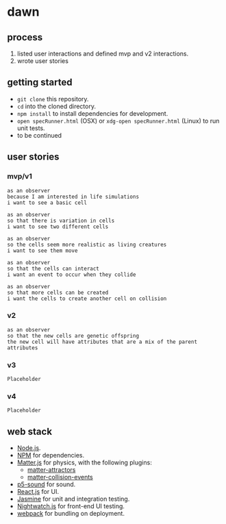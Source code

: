 # dawn

## process

1. listed user interactions and defined mvp and v2 interactions.
1. wrote user stories

## getting started

* `git clone` this repository.
* `cd` into the cloned directory.
* `npm install` to install dependencies for development.
* `open specRunner.html` (OSX) or `xdg-open specRunner.html` (Linux) to run unit tests.
* to be continued

## user stories

### mvp/v1
```
as an observer
because I am interested in life simulations
i want to see a basic cell

as an observer
so that there is variation in cells
i want to see two different cells

as an observer
so the cells seem more realistic as living creatures
i want to see them move

as an observer
so that the cells can interact
i want an event to occur when they collide

as an observer
so that more cells can be created
i want the cells to create another cell on collision
```

### v2

```
as an observer
so that the new cells are genetic offspring
the new cell will have attributes that are a mix of the parent attributes
```

### v3

`Placeholder`

### v4

`Placeholder`

## web stack
* [Node.js](https://nodejs.org/en/).
* [NPM](https://www.npmjs.com/) for dependencies.
* [Matter.js](http://brm.io/matter-js/) for physics, with the following plugins:
  * [matter-attractors](https://github.com/liabru/matter-attractors)
  * [matter-collision-events](https://github.com/dxu/matter-collision-events)
* [p5-sound](https://p5js.org/reference/#/libraries/p5.sound) for sound.
* [React.js](https://reactjs.org/) for UI.
* [Jasmine](https://jasmine.github.io/) for unit and integration testing.
* [Nightwatch.js](http://nightwatchjs.org/) for front-end UI testing.
* [webpack](https://webpack.js.org/) for bundling on deployment.

<!-- ####Things you may want to cover:

* version

* System dependencies

* Configuration

* Database creation/initialization

* How to run the test suite

* Services (job queues, cache servers, search engines, etc.)

* Deployment instructions

* ... -->
